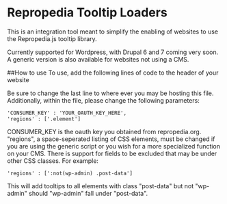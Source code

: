 Repropedia Tooltip Loaders
==============
This is an integration tool meant to simplify the enabling of websites to use the Repropedia.js tooltip library.

Currently supported for Wordpress, with Drupal 6 and 7 coming very soon. A generic version is also available for websites not using a CMS.

##How to use
To use, add the following lines of code to the header of your website
	<script type='text/javascript' src='//ajax.googleapis.com/ajax/libs/jquery/1.7.1/jquery.min.js'></script>
	<script type='text/javascript' src='//www.repropedia.org/sites/repropedia/clients/js/jquery.tools.min.js'></script>
	<script type='text/javascript' src='PATH TO YOUR repropedia-***.js'></script>

Be sure to change the last line to where ever you may be hosting this file. Additionally, within the file, please change the following parameters:

	'CONSUMER_KEY' : 'YOUR_OAUTH_KEY_HERE',
	'regions' : ['.element']

CONSUMER_KEY is the oauth key you obtained from repropedia.org. "regions", a space-seperated listing of CSS elements, must be changed if you are using the generic script or you wish for a more specialized function on your CMS. There is support for fields to be excluded that may be under other CSS classes. For example:
    
	'regions' : [':not(wp-admin) .post-data']

This will add tooltips to all elements with class "post-data" but not "wp-admin" should "wp-admin" fall under "post-data".
